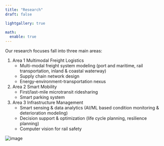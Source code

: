 ```yaml
---
title: "Research"
draft: false

lightgallery: true

math:
  enable: true
---
```


Our research focuses fall into three main areas:

1. Area 1 Multimodal Freight Logistics
   - Multi-modal freight system modeling (port and maritime, rail transportation, inland & coastal waterway)
   - Supply chain network design
   - Energy-environment-transportation nexus
2. Area 2 Smart Mobility
   - First/last-mile microtransit ridesharing
   - Smart parking system
3. Area 3 Infrastructure Management
   - Smart sensing & data analytics (AI/ML based condition monitoring & deterioration modeling)
   - Decision support & optimization (life cycle planning, resilience planning)
   - Computer vision for rail safety

![image](https://github.com/HKUST-Trans-Lab/HKUST-Trans-Lab.github.io/assets/55651568/0a3f348c-7dbf-467b-983e-f2755a6836e2)

